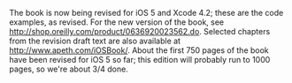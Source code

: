 The book is now being revised for iOS 5 and Xcode 4.2; these are the code examples, as revised. For the new version of the book, see <http://shop.oreilly.com/product/0636920023562.do>. Selected chapters from the revision draft text are also available at <http://www.apeth.com/iOSBook/>. About the first 750 pages of the book have been revised for iOS 5 so far; this edition will probably run to 1000 pages, so we're about 3/4 done.
